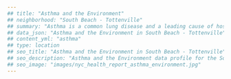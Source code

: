 ```yaml
---
## title: "Asthma and the Environment"
## neighborhood: "South Beach - Tottenville"
## summary: "Asthma is a common lung disease and a leading cause of hospitalizations for children under 15 years old. This report provides a summary of asthma indicators by neighborhood. It also describes housing and neighborhood characteristics that can make asthma worse."
## data_json: "Asthma and the Environment in South Beach - Tottenville"
## content_yml: "asthma"
## type: location
## seo_title: "Asthma and the Environment in South Beach - Tottenville"
## seo_description: "Asthma and the Environment data profile for the South Beach - Tottenville neighborhood of NYC."
## seo_image: "images/nyc_health_report_asthma_environment.jpg"
---
```

